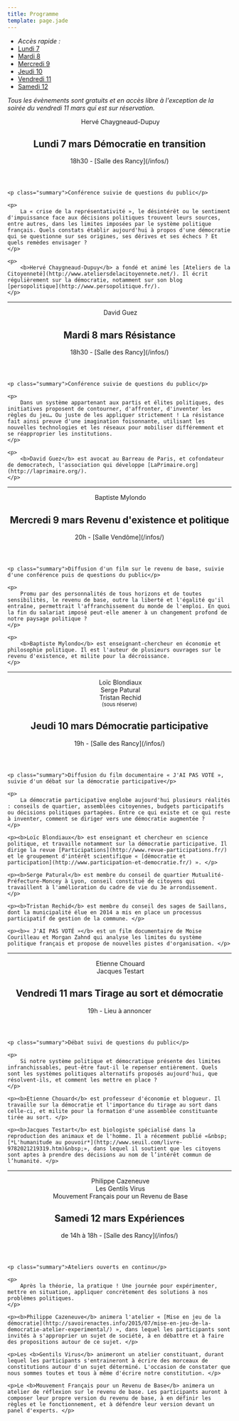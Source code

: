 ```yaml
---
title: Programme
template: page.jade
---
```


<ul class="table-of-content">
    <li><i>Accès rapide : </i></li>
    <li><a href="#7-mars">Lundi 7</a></li>
    <li><a href="#8-mars">Mardi 8</a></li>
    <li><a href="#9-mars">Mercredi 9</a></li>
    <li><a href="#10-mars">Jeudi 10</a></li>
    <li><a href="#11-mars">Vendredi 11</a></li>
    <li><a href="#12-mars">Samedi 12</a></li>
</ul>

*Tous les évènements sont gratuits et en accès libre à l'exception de la soirée du vendredi 11 mars qui est sur réservation.*

<section class="event">
    <header>
        <div class="speakers">
            <div>
                <img src="img/hcd.png" alt="">
                <span>Hervé Chaygneaud-Dupuy</span>
            </div>
        </div>
        <h2 id="7-mars">Lundi 7 mars <span class="title">Démocratie en transition</span></h2>
        <p class="infos">18h30 - [Salle des Rancy](/infos/)</p>
    </header>

    <p class="summary">Conférence suivie de questions du public</p>

    <p>
        La « crise de la représentativité », le désintérêt ou le sentiment d'impuissance face aux décisions politiques trouvent leurs sources, entre autres, dans les limites imposées par le système politique français. Quels constats établir aujourd'hui à propos d'une démocratie qui se questionne sur ses origines, ses dérives et ses échecs ? Et quels remèdes envisager ?
    </p>

    <p>
        <b>Hervé Chaygneaud-Dupuy</b> a fondé et animé les [Ateliers de la Citoyenneté](http://www.ateliersdelacitoyennete.net/). Il écrit régulièrement sur la démocratie, notamment sur son blog [persopolitique](http://www.persopolitique.fr/).
    </p>
</section>

<hr>

<section class="event">
    <header>
        <div class="speakers">
            <div>
                <img src="img/guez.png" alt="">
                <span>David Guez</span>
            </div>
        </div>
        <h2 id="8-mars">Mardi 8 mars <span class="title">Résistance</span></h2>
        <p class="infos">18h30 - [Salle des Rancy](/infos/)</p>
    </header>

    <p class="summary">Conférence suivie de questions du public</p>

    <p>
        Dans un système appartenant aux partis et élites politiques, des initiatives proposent de contourner, d'affronter, d'inventer les règles du jeu… Ou juste de les appliquer strictement ! La résistance fait ainsi preuve d'une imagination foisonnante, utilisant les nouvelles technologies et les réseaux pour mobiliser différemment et se réapproprier les institutions.
    </p>

    <p>
        <b>David Guez</b> est avocat au Barreau de Paris, et cofondateur de democratech, l'association qui développe [LaPrimaire.org](http://laprimaire.org/).
    </p>
</section>

<hr>

<section class="event">
    <header>
        <div class="speakers">
            <div>
                <img src="img/mylondo.png" alt="">
                <span>Baptiste Mylondo</span>
            </div>
        </div>
        <h2 id="9-mars">Mercredi 9 mars <span class="title">Revenu d'existence et politique</span></h2>
        <p class="infos">20h - [Salle Vendôme](/infos/)</p>
    </header>

    <p class="summary">Diffusion d'un film sur le revenu de base, suivie d'une conférence puis de questions du public</p>

    <p>
        Promu par des personnalités de tous horizons et de toutes sensibilités, le revenu de base, outre la liberté et l'égalité qu'il entraîne, permettrait l'affranchissement du monde de l'emploi. En quoi la fin du salariat imposé peut-elle amener à un changement profond de notre paysage politique ?
    </p>

    <p>
        <b>Baptiste Mylondo</b> est enseignant-chercheur en économie et philosophie politique. Il est l'auteur de plusieurs ouvrages sur le revenu d'existence, et milite pour la décroissance.
    </p>
</section>

<hr>

<section class="event">
    <header>
        <div class="speakers">
            <div>
                <img src="img/blondiaux.png" alt="">
                <span>Loïc Blondiaux</span>
            </div>
            <div>
                <img src="img/qqn.png" alt="">
                <span>Serge Patural</span>
            </div>
            <div>
                <img src="img/rechid.png" alt="">
                <span>Tristan Rechid<br><small>(sous réserve)</small></span>
            </div>
        </div>
        <h2 id="10-mars">Jeudi 10 mars <span class="title">Démocratie participative</span></h2>
        <p class="infos">19h - [Salle des Rancy](/infos/)</p>
    </header>

    <p class="summary">Diffusion du film documentaire « J'AI PAS VOTÉ », suivie d'un débat sur la démocratie participative</p>

    <p>
        La démocratie participative englobe aujourd'hui plusieurs réalités : conseils de quartier, assemblées citoyennes, budgets participatifs ou décisions politiques partagées. Entre ce qui existe et ce qui reste à inventer, comment se diriger vers une démocratie augmentée ?
    </p>

    <p><b>Loïc Blondiaux</b> est enseignant et chercheur en science politique, et travaille notamment sur la démocratie participative. Il dirige la revue [Participations](http://www.revue-participations.fr/) et le groupement d'intérêt scientifique « [démocratie et participation](http://www.participation-et-democratie.fr/) ». </p>

    <p><b>Serge Patural</b> est membre du conseil de quartier Mutualité-Préfecture-Moncey à Lyon, conseil constitué de citoyens qui travaillent à l'amélioration du cadre de vie du 3e arrondissement. </p>

    <p><b>Tristan Rechid</b> est membre du conseil des sages de Saillans, dont la municipalité élue en 2014 a mis en place un processus participatif de gestion de la commune. </p>

    <p><b>« J'AI PAS VOTÉ »</b> est un film documentaire de Moise Courilleau et Morgan Zahnd qui analyse les limites du système politique français et propose de nouvelles pistes d'organisation. </p>
</section>

<hr>

<section class="event">
    <header>
        <div class="speakers">
            <div>
                <img src="img/chouard.png" alt="">
                <span>Etienne Chouard</span>
            </div>
            <div>
                <img src="img/testart.png" alt="">
                <span>Jacques Testart</span>
            </div>
        </div>
        <h2 id="11-mars">Vendredi 11 mars <span class="title">Tirage au sort et démocratie</span></h2>
        <p class="infos">19h - Lieu à annoncer</p>
    </header>

    <p class="summary">Débat suivi de questions du public</p>

    <p>
        Si notre système politique et démocratique présente des limites infranchissables, peut-être faut-il le repenser entièrement. Quels sont les systèmes politiques alternatifs proposés aujourd'hui, que résolvent-ils, et comment les mettre en place ?
    </p>

    <p><b>Etienne Chouard</b> est professeur d'économie et blogueur. Il travaille sur la démocratie et l'importance du tirage au sort dans celle-ci, et milite pour la formation d'une assemblée constituante tirée au sort. </p>

    <p><b>Jacques Testart</b> est biologiste spécialisé dans la reproduction des animaux et de l'homme. Il a récemment publié «&nbsp;[*L'humanitude au pouvoir*](http://www.seuil.com/livre-9782021219319.htm)&nbsp;», dans lequel il soutient que les citoyens sont aptes à prendre des décisions au nom de l’intérêt commun de l’humanité. </p>
</section>

<hr>

<section class="event">
    <header>
        <div class="speakers">
            <div>
                <img src="img/cazeneuve.png" alt="">
                <span>Philippe Cazeneuve</span>
            </div>
            <div>
                <img src="img/gentils-virus.png" alt="">
                <span>Les Gentils Virus</span>
            </div>
            <div>
                <img src="img/mfrb.png" alt="">
                <span>Mouvement Français pour un Revenu de Base</span>
            </div>
        </div>
        <h2 id="12-mars">Samedi 12 mars <span class="title">Expériences</span></h2>
        <p class="infos">de 14h à 18h - [Salle des Rancy](/infos/)</p>
    </header>

    <p class="summary">Ateliers ouverts en continu</p>

    <p>
        Après la théorie, la pratique ! Une journée pour expérimenter, mettre en situation, appliquer concrètement des solutions à nos problèmes politiques.
    </p>

    <p><b>Philippe Cazeneuve</b> animera l'atelier « [Mise en jeu de la démocratie](http://savoirenactes.info/2015/07/mise-en-jeu-de-la-democratie-atelier-experimental/) », dans lequel les participants sont invités à s'approprier un sujet de société, à en débattre et à faire des propositions autour de ce sujet. </p>

    <p>Les <b>Gentils Virus</b> animeront un atelier constituant, durant lequel les participants s'entraineront à écrire des morceaux de constitutions autour d'un sujet déterminé. L'occasion de constater que nous sommes toutes et tous à même d'écrire notre constitution. </p>

    <p>Le <b>Mouvement Français pour un Revenu de Base</b> animera un atelier de réflexion sur le revenu de base. Les participants auront à composer leur propre version du revenu de base, à en définir les règles et le fonctionnement, et à défendre leur version devant un panel d'experts. </p>
</section>
